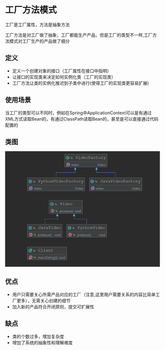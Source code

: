 # 工厂方法模式

工厂是工厂属性，方法是抽象方法

工厂方法是对工厂做了抽象，工厂都能生产产品，但是工厂的类型不一样,工厂方法模式对工厂生产的产品做了细分



## 定义

+ 定义一个创建对象的接口（工厂属性在接口中指明）
+ 让接口的实现类来决定如何实例化类（工厂的实现类）
+ 工厂方法让类的实例化推迟到子类中进行(使得工厂的实现类更容易扩展)

## 使用场景

当工厂的类型可以不同时，例如在Spring中ApplicationContext可以是有通过XML方式读取Bean的，有通过ClassPath读取Bean的，甚至是可以直接通过代码配置的

## 类图

![UML](./1.png)

## 优点

+ 用户只需要关心所需产品对应的工厂（注意,这里用户需要关系的内容比简单工厂更多），无需关心创建的细节
+ 加入新的产品符合开闭原则，提交可扩展性

## 缺点

+ 类的个数过多，增加复杂度
+ 增加了系统的抽象性和理解难度
